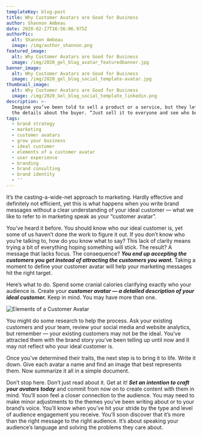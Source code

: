 ```yaml
---
templateKey: blog-post
title: Why Customer Avatars are Good for Business
author: Shannon Ambeau
date: 2020-02-27T16:56:06.975Z
authorPic:
  alt: Shannon Ambeau
  image: /img/author_shannon.png
featured_image:
  alt: Why Customer Avatars are Good for Business
  image: /img/2020_gel_blog_avatar_featuredbanner.jpg
banner_image:
  alt: Why Customer Avatars are Good for Business
  image: /img/2020_gel_blog_social_template-avatar.jpg
thumbnail_image:
  alt: Why Customer Avatars are Good for Business
  image: /img/2020_Gel_blog_social_template_linkedin.png
description: >-
  Imagine you’ve been told to sell a product or a service, but they left out all
  the details about the buyer. “Just sell it to everyone and see who buys”.
tags:
  - brand strategy
  - marketing
  - customer avatars
  - grow your business
  - ideal customer
  - elements of a customer avatar
  - user experience
  - branding
  - brand consulting
  - brand identity
  - ''
---
```

It’s the casting-a-wide-net approach to marketing. Hardly effective and definitely not efficient, yet this is what happens when you write brand messages without a clear understanding of your ideal customer — what we like to refer to in marketing speak as your “customer avatar”. 



You’ve heard it before. You should know who our ideal customer is, yet some of us haven’t done the work to figure it out. If you don’t know who you’re talking to, how do you know what to say? This lack of clarity means trying a bit of everything hoping something will stick. The result? A message that lacks focus. The consequence? _**You end up accepting the customers you get instead of attracting the customers you want.**_ Taking a moment to define your customer avatar will help your marketing messages hit the right target. 



Here’s what to do. Spend some cranial calories clarifying exactly who your audience is.  Create your _**customer avatar — a detailed description of your ideal customer.**_ Keep in mind. You may have more than one.

![Elements of a Customer Avatar](/img/2020_gel_blog_social_template-07.jpg "Elements of a Customer Avatar")



You might do some research to help the process. Ask your existing customers and your team, review your social media and website analytics, but remember — your existing customers may not be the ideal. You’ve attracted them with the brand story you’ve been telling up until now and it may not reflect who your ideal customer is. 

Once you’ve determined their traits, the next step is to bring it to life. Write it down. Give each avatar a name and find an image that best represents them. Now summarize it all in a simple document.

Don’t stop here. Don’t just read about it. Get at it! _**Set an intention to craft your avatars today**_ and commit from now on to create content with them in mind. You’ll soon feel a closer connection to the audience. You may need to make minor adjustments to the themes you’ve been writing about or to your brand’s voice. You’ll know when you’ve hit your stride by the type and level of audience engagement you receive. You’ll soon discover that it’s more than the right message to the right audience. It’s about speaking your audience’s language and solving the problems they care about.
